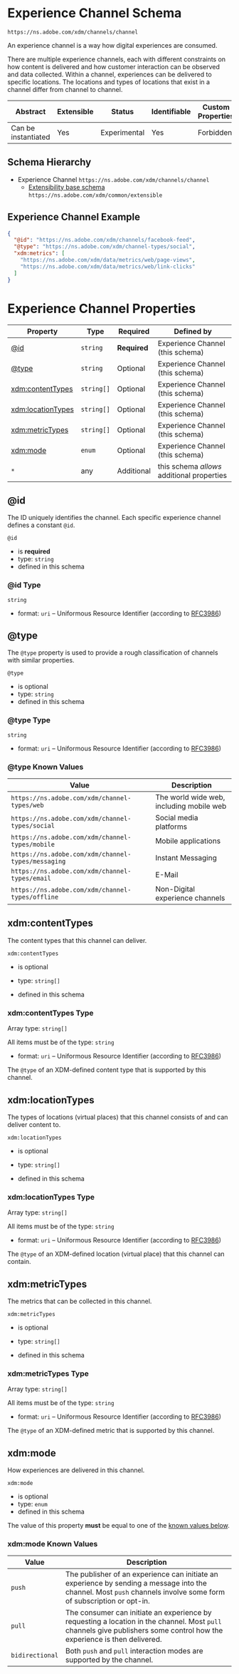 
# Experience Channel Schema

```
https://ns.adobe.com/xdm/channels/channel
```

An experience channel is a way how digital experiences are consumed.

There are multiple experience channels, each with different constraints on how content is delivered and how customer interaction can be observed and data collected. Within a channel, experiences can be delivered to specific locations. The locations and types of locations that exist in a channel differ from channel to channel.


| Abstract | Extensible | Status | Identifiable | Custom Properties | Additional Properties | Defined In |
|----------|------------|--------|--------------|-------------------|-----------------------|------------|
| Can be instantiated | Yes | Experimental | Yes | Forbidden | Permitted | [channels/channel.schema.json](channels/channel.schema.json) |
## Schema Hierarchy

* Experience Channel `https://ns.adobe.com/xdm/channels/channel`
  * [Extensibility base schema](../common/extensible.schema.md) `https://ns.adobe.com/xdm/common/extensible`


## Experience Channel Example
```json
{
  "@id": "https://ns.adobe.com/xdm/channels/facebook-feed",
  "@type": "https://ns.adobe.com/xdm/channel-types/social",
  "xdm:metrics": [
    "https://ns.adobe.com/xdm/data/metrics/web/page-views",
    "https://ns.adobe.com/xdm/data/metrics/web/link-clicks"
  ]
}
```

# Experience Channel Properties

| Property | Type | Required | Defined by |
|----------|------|----------|------------|
| [@id](#id) | `string` | **Required** | Experience Channel (this schema) |
| [@type](#type) | `string` | Optional | Experience Channel (this schema) |
| [xdm:contentTypes](#xdmcontenttypes) | `string[]` | Optional | Experience Channel (this schema) |
| [xdm:locationTypes](#xdmlocationtypes) | `string[]` | Optional | Experience Channel (this schema) |
| [xdm:metricTypes](#xdmmetrictypes) | `string[]` | Optional | Experience Channel (this schema) |
| [xdm:mode](#xdmmode) | `enum` | Optional | Experience Channel (this schema) |
| `*` | any | Additional | this schema *allows* additional properties |

## @id

The ID uniquely identifies the channel. Each specific experience channel defines a constant `@id`.

`@id`
* is **required**
* type: `string`
* defined in this schema

### @id Type


`string`
* format: `uri` – Uniformous Resource Identifier (according to [RFC3986](http://tools.ietf.org/html/rfc3986))






## @type

The `@type` property is used to provide a rough classification of channels with similar properties.

`@type`
* is optional
* type: `string`
* defined in this schema

### @type Type


`string`
* format: `uri` – Uniformous Resource Identifier (according to [RFC3986](http://tools.ietf.org/html/rfc3986))



### @type Known Values
| Value | Description |
|-------|-------------|
| `https://ns.adobe.com/xdm/channel-types/web` | The world wide web, including mobile web |
| `https://ns.adobe.com/xdm/channel-types/social` | Social media platforms |
| `https://ns.adobe.com/xdm/channel-types/mobile` | Mobile applications |
| `https://ns.adobe.com/xdm/channel-types/messaging` | Instant Messaging |
| `https://ns.adobe.com/xdm/channel-types/email` | E-Mail |
| `https://ns.adobe.com/xdm/channel-types/offline` | Non-Digital experience channels |




## xdm:contentTypes

The content types that this channel can deliver.

`xdm:contentTypes`
* is optional
* type: `string[]`

* defined in this schema

### xdm:contentTypes Type


Array type: `string[]`

All items must be of the type:
`string`
* format: `uri` – Uniformous Resource Identifier (according to [RFC3986](http://tools.ietf.org/html/rfc3986))


  
The `@type` of an XDM-defined content type that is supported by this channel.







## xdm:locationTypes

The types of locations (virtual places) that this channel consists of and can deliver content to.

`xdm:locationTypes`
* is optional
* type: `string[]`

* defined in this schema

### xdm:locationTypes Type


Array type: `string[]`

All items must be of the type:
`string`
* format: `uri` – Uniformous Resource Identifier (according to [RFC3986](http://tools.ietf.org/html/rfc3986))


  
The `@type` of an XDM-defined location (virtual place) that this channel can contain.







## xdm:metricTypes

The metrics that can be collected in this channel.

`xdm:metricTypes`
* is optional
* type: `string[]`

* defined in this schema

### xdm:metricTypes Type


Array type: `string[]`

All items must be of the type:
`string`
* format: `uri` – Uniformous Resource Identifier (according to [RFC3986](http://tools.ietf.org/html/rfc3986))


  
The `@type` of an XDM-defined metric that is supported by this channel.







## xdm:mode

How experiences are delivered in this channel.

`xdm:mode`
* is optional
* type: `enum`
* defined in this schema

The value of this property **must** be equal to one of the [known values below](#xdmmode-known-values).

### xdm:mode Known Values
| Value | Description |
|-------|-------------|
| `push` | The publisher of an experience can initiate an experience by sending a message into the channel. Most `push` channels involve some form of subscription or opt-in. |
| `pull` | The consumer can initiate an experience by requesting a location in the channel. Most `pull` channels give publishers some control how the experience is then delivered. |
| `bidirectional` | Both `push` and `pull` interaction modes are supported by the channel. |



